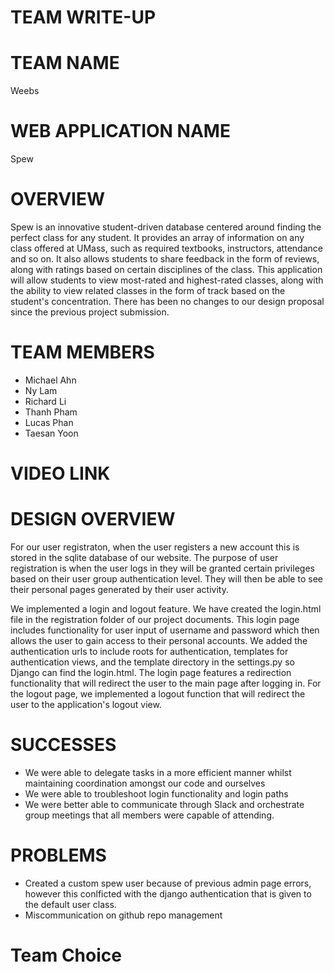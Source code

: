 # TEAM WRITE-UP

# TEAM NAME
Weebs

# WEB APPLICATION NAME
Spew

# OVERVIEW
Spew is an innovative student-driven database centered around finding the perfect class for any student. It provides an array of information on any class offered at UMass, such as required textbooks, instructors, attendance and so on. It also allows students to share feedback in the form of reviews, along with ratings based on certain disciplines of the class. This application will allow students to view most-rated and highest-rated classes, along with the ability to view related classes in the form of track based on the student's concentration. There has been no changes to our design proposal since the previous project submission. 

# TEAM MEMBERS
* Michael Ahn
* Ny Lam
* Richard Li
* Thanh Pham
* Lucas Phan
* Taesan Yoon

# VIDEO LINK 


# DESIGN OVERVIEW

For our user registraton, when the user registers a new account this is stored in the sqlite database of our website. The purpose of user registration is when the user logs in they will be granted certain privileges based on their user group authentication level. They will then be able to see their personal pages generated by their user activity. 

We implemented a login and logout feature. We have created the login.html file in the registration folder of our project documents. This login page includes functionality for user input of username and password which then allows the user to gain access to their personal accounts. We added the authentication urls to include roots for authentication, templates for authentication views, and the template directory in the settings.py so Django can find the login.html. The login page features a redirection functionality that will redirect the user to the main page after logging in. For the logout page, we implemented a logout function that will redirect the user to the application's logout view. 


 
# SUCCESSES
* We were able to delegate tasks in a more efficient manner whilst maintaining coordination amongst our code and ourselves
* We were able to troubleshoot login functionality and login paths
* We were better able to communicate through Slack and orchestrate group meetings that all members were capable of attending. 

# PROBLEMS
* Created a custom spew user because of previous admin page errors, however this conlficted with the django authentication that is given to the default user class. 
* Miscommunication on github repo management 

# Team Choice




